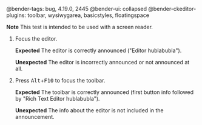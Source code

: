 @bender-tags: bug, 4.19.0, 2445
@bender-ui: collapsed
@bender-ckeditor-plugins: toolbar, wysiwygarea, basicstyles, floatingspace

**Note** This test is intended to be used with a screen reader.

1. Focus the editor.

	**Expected** The editor is correctly announced ("Editor hublabubla").

	**Unexpected** The editor is incorrectly announced or not announced at all.
1. Press <kbd>Alt</kbd>+<kbd>F10</kbd> to focus the toolbar.

	**Expected** The toolbar is correctly announced (first button info followed by "Rich Text Editor hublabubla").

	**Unexpected** The info about the editor is not included in the announcement.
